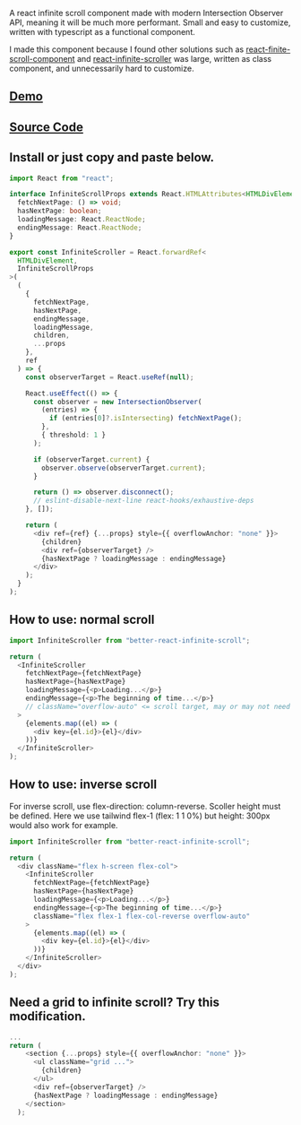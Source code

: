 A react infinite scroll component made with modern Intersection Observer API, meaning it will be much more performant. Small and easy to customize, written with typescript as a functional component.

I made this component because I found other solutions such as [react-finite-scroll-component](https://www.npmjs.com/package/react-infinite-scroll-component) and [react-infinite-scroller](https://www.npmjs.com/package/react-infinite-scroller) was large, written as class component, and unnecessarily hard to customize.

## [Demo](https://codesandbox.io/p/github/Apestein/better-react-infinite-scroll/main)

## [Source Code](https://github.com/Apestein/better-react-infinite-scroll/blob/main/src/App.tsx)

## Install or just copy and paste below.

```ts
import React from "react";

interface InfiniteScrollProps extends React.HTMLAttributes<HTMLDivElement> {
  fetchNextPage: () => void;
  hasNextPage: boolean;
  loadingMessage: React.ReactNode;
  endingMessage: React.ReactNode;
}

export const InfiniteScroller = React.forwardRef<
  HTMLDivElement,
  InfiniteScrollProps
>(
  (
    {
      fetchNextPage,
      hasNextPage,
      endingMessage,
      loadingMessage,
      children,
      ...props
    },
    ref
  ) => {
    const observerTarget = React.useRef(null);

    React.useEffect(() => {
      const observer = new IntersectionObserver(
        (entries) => {
          if (entries[0]?.isIntersecting) fetchNextPage();
        },
        { threshold: 1 }
      );

      if (observerTarget.current) {
        observer.observe(observerTarget.current);
      }

      return () => observer.disconnect();
      // eslint-disable-next-line react-hooks/exhaustive-deps
    }, []);

    return (
      <div ref={ref} {...props} style={{ overflowAnchor: "none" }}>
        {children}
        <div ref={observerTarget} />
        {hasNextPage ? loadingMessage : endingMessage}
      </div>
    );
  }
);
```

## How to use: normal scroll

```ts
import InfiniteScroller from "better-react-infinite-scroll";

return (
  <InfiniteScroller
    fetchNextPage={fetchNextPage}
    hasNextPage={hasNextPage}
    loadingMessage={<p>Loading...</p>}
    endingMessage={<p>The beginning of time...</p>}
    // className="overflow-auto" <= scroll target, may or may not need this
  >
    {elements.map((el) => (
      <div key={el.id}>{el}</div>
    ))}
  </InfiniteScroller>
);
```

## How to use: inverse scroll

For inverse scroll, use flex-direction: column-reverse. Scoller height must be defined. Here we use tailwind flex-1 (flex: 1 1 0%) but height: 300px would also work for example.

```ts
import InfiniteScroller from "better-react-infinite-scroll";

return (
  <div className="flex h-screen flex-col">
    <InfiniteScroller
      fetchNextPage={fetchNextPage}
      hasNextPage={hasNextPage}
      loadingMessage={<p>Loading...</p>}
      endingMessage={<p>The beginning of time...</p>}
      className="flex flex-1 flex-col-reverse overflow-auto"
    >
      {elements.map((el) => (
        <div key={el.id}>{el}</div>
      ))}
    </InfiniteScroller>
  </div>
);
```

## Need a grid to infinite scroll? Try this modification.

```ts
...
return (
    <section {...props} style={{ overflowAnchor: "none" }}>
      <ul className="grid ...">
        {children}
      </ul>
      <div ref={observerTarget} />
      {hasNextPage ? loadingMessage : endingMessage}
    </section>
  );
```
